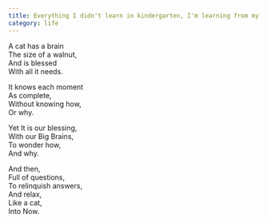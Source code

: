 ```yaml
---
title: Everything I didn't learn in kindergarten, I'm learning from my cat.
category: life
---
```

A cat has a brain  
The size of a walnut,  
And is blessed  
With all it needs.

It knows each moment  
As complete,  
Without knowing how,  
Or why.

Yet It is our blessing,  
With our Big Brains,  
To wonder how,  
And why.

And then,  
Full of questions,  
To relinquish answers,  
And relax,  
Like a cat,  
Into Now.

